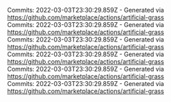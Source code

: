 Commits: 2022-03-03T23:30:29.859Z - Generated via https://github.com/marketplace/actions/artificial-grass
<br>
Commits: 2022-03-03T23:30:29.859Z - Generated via https://github.com/marketplace/actions/artificial-grass
<br>
Commits: 2022-03-03T23:30:29.859Z - Generated via https://github.com/marketplace/actions/artificial-grass
<br>
Commits: 2022-03-03T23:30:29.859Z - Generated via https://github.com/marketplace/actions/artificial-grass
<br>
Commits: 2022-03-03T23:30:29.859Z - Generated via https://github.com/marketplace/actions/artificial-grass
<br>
Commits: 2022-03-03T23:30:29.859Z - Generated via https://github.com/marketplace/actions/artificial-grass
<br>
